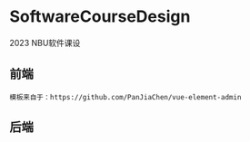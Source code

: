 # SoftwareCourseDesign
2023 NBU软件课设

## 前端
    模板来自于：https://github.com/PanJiaChen/vue-element-admin
## 后端